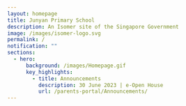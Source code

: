 ```yaml
---
layout: homepage
title: Junyan Primary School
description: An Isomer site of the Singapore Government
image: /images/isomer-logo.svg
permalink: /
notification: ""
sections:
  - hero:
      background: /images/Homepage.gif
      key_highlights:
        - title: Announcements
          description: 30 June 2023 | e-Open House
          url: /parents-portal/Announcements/
---
```


